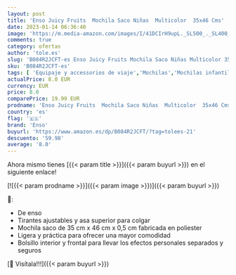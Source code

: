 ```yaml
---
layout: post
title: 'Enso Juicy Fruits  Mochila Saco Niñas  Multicolor  35x46 Cms'
date: 2023-01-14 06:36:40
image: 'https://m.media-amazon.com/images/I/41DCIrH9upL._SL500_._SL400_.jpg'
comments: true
category: ofertas
author: 'tole.es'
slug: 'B084R2JCFT-es Enso Juicy Fruits Mochila Saco Niñas Multicolor 35x46 Cms'
sku: 'B084R2JCFT-es'
tags: [ 'Equipaje y accessorios de viaje','Mochilas','Mochilas infantiles','Moda','enso','mochila','🇪🇸', ]
actualPrice: 8.0 EUR
currency: EUR
price: 8.0
comparePrice: 19.99 EUR
prodname: 'Enso Juicy Fruits  Mochila Saco Niñas  Multicolor  35x46 Cms'
country: 'es'
flag: '🇪🇸'
brand: 'Enso'
buyurl: 'https://www.amazon.es/dp/B084R2JCFT/?tag=tolees-21'
descuento: '59.98'
average: '8.0'
---
```


Ahora mismo tienes [{{< param title >}}]({{< param buyurl >}}) en el siguiente enlace!

[![{{< param prodname >}}]({{< param image >}})]({{< param buyurl >}})

🔎:

- De enso
- Tirantes ajustables y asa superior para colgar
- Mochila saco de 35 cm x 46 cm x 0,5 cm fabricada en poliester
- Ligera y práctica para ofrecer una mayor comodidad
- Bolsillo interior y frontal para llevar los efectos personales separados y seguros

[🛒 Visítala!!!]({{< param buyurl >}})
